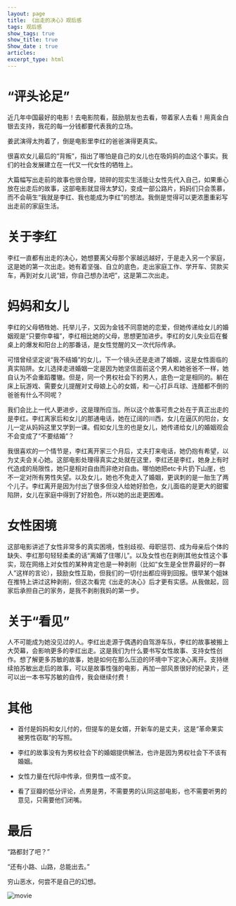 ```yaml
---
layout: page
title: 《出走的决心》观后感
tags: 观后感
show_tags: true
show_title: true
Show_date : true
articles:
excerpt_type: html
---
```


# “评头论足”

近几年中国最好的电影！去电影院看，鼓励朋友也去看，带着家人去看！用真金白银去支持，我花的每一分钱都要代表我的立场。

姜武演得太拘着了，倒是电影里李红的爸爸演得更真实。

很喜欢女儿最后的“背叛”，指出了哪怕是自己的女儿也在吸妈妈的血这个事实。我们的社会发展建立在一代又一代女性的牺牲上。

<!--more-->

大篇幅写出走前的故事也很合理，琐碎的现实生活能让女性先代入自己，如果重心放在出走后的故事，这部电影就显得太梦幻，变成一部公路片，妈妈们只会羡慕，而不会萌生“我就是李红、我也能成为李红”的想法。我倒是觉得可以更浓墨重彩写出走前的家庭生活。

# 关于李红

李红一直都有出走的决心，她想要离父母那个家越远越好，于是走入另一个家庭，这是她的第一次出走。她有着坚强、自立的底色，走出家庭工作、学开车、贷款买车，再到对女儿说“妞，你自己想办法吧”，这是第二次出走。

# 妈妈和女儿

李红的父母牺牲她、托举儿子，又因为金钱不同意她的恋爱，但她传递给女儿的婚姻观是“只要你幸福”，李红相比她的父母，思想更加进步。李红的女儿失业后在餐桌上的爆发和阳台上的那番话，是女性觉醒的又一次代际传承。

可惜曾经坚定说“我不结婚”的女儿，下一个镜头还是走进了婚姻，这是女性面临的真实陷阱。女儿选择走进婚姻一定是因为她坚信面前这个男人和她爸爸不一样，她自认为不会重蹈覆辙。但是，同一个男权社会下的男人，底色一定是相同的。躺在床上玩游戏、需要女儿提醒对丈母娘上心的女婿，和一心打乒乓球、连醋都不倒的爸爸有什么不同呢？

我们会比上一代人更进步，这是理所应当。所以这个故事可贵之处在于真正出走的是李红。李红离家后和女儿的那通电话，她在辽阔的川西，女儿在逼仄的阳台，女儿一定从妈妈这里又学到一课。假如女儿生的也是女儿，她传递给女儿的婚姻观会不会变成了“不要结婚”？

我很喜欢的一个情节是，李红离开家三个月后，丈夫打来电话，她仍抱有希望，以为丈夫会关心她。这部电影处理得真实之处就在这里，李红还是李红，她身上有时代造成的局限性，她只是相对自由而非绝对自由。哪怕她把etc卡片扔下山崖，也不一定对所有男性失望。以及女儿，她也不免走入了婚姻，更讽刺的是一胎生了两个儿子。李红离开是因为付出了很多但没人给她好脸色，女儿面临的是更大的甜蜜陷阱，女儿在家庭中得到了好脸色，所以她的出走更困难。

# 女性困境

这部电影讲述了女性非常多的真实困境，性别歧视、母职惩罚、成为母亲后个体的缺失、李红那句轻轻柔柔的话“离婚了住哪儿”。以及女性也在剥削其他女性这个事实，现在网络上对女性的某种肯定也是一种剥削（比如“女生是全世界最好的一群人”这样的言论），鼓励女性互助，但我们的一切付出都应得到回报。很早某个姐妹在推特上讲过这种剥削，但这次看完《出走的决心》后才更有实感。从我做起，回家后承担自己的家务，是我不剥削我妈的第一步。

# 关于“看见”

人不可能成为她没见过的人。李红出走源于偶遇的自驾游车队，李红的故事被搬上大荧幕，会影响更多的李红出走。这是我们为什么要书写女性故事、支持女性创作。想了解更多苏敏的故事，她是如何在那么压迫的环境中下定决心离开。支持继续拍苏敏出走后的故事，可以是故事性强的电影，再加一部风景很好的纪录片，还可以出一本书写苏敏的自传，我会继续付费！

# 其他

- 首付是妈妈和女儿付的，但提车的是女婿，开新车的是丈夫，这是“革命果实被男性窃取”的写照。

- 李红的故事没有为男权社会下的婚姻提供解法，也许是因为男权社会下不该有婚姻。

- 女性力量在代际中传承，但男性一成不变。

- 看了豆瓣的低分评论，点男是男，不需要男的认同这部电影，也不需要听男的意见，只需要他们闭嘴。

# 最后

“路都封了吧？”

“还有小路、山路，总能出去。”

穷山恶水，何尝不是自己的幻想。

![movie](../../source/image/2024-09-28-%E3%80%8A%E5%87%BA%E8%B5%B0%E7%9A%84%E5%86%B3%E5%BF%83%E3%80%8B%E8%A7%82%E5%90%8E%E6%84%9F/movie.png)

